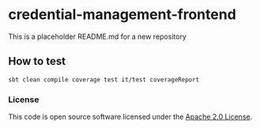 
# credential-management-frontend

This is a placeholder README.md for a new repository

## How to test
`sbt clean compile coverage test it/test coverageReport`


### License

This code is open source software licensed under the [Apache 2.0 License]("http://www.apache.org/licenses/LICENSE-2.0.html").